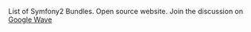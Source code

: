List of Symfony2 Bundles.
Open source website.
Join the discussion on [Google Wave](https://wave.google.com/wave/waveref/googlewave.com/w+0CQKHWtqC)
